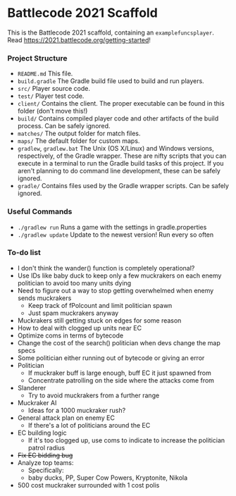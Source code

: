# Battlecode 2021 Scaffold

This is the Battlecode 2021 scaffold, containing an `examplefuncsplayer`. Read https://2021.battlecode.org/getting-started!

### Project Structure

- `README.md`
    This file.
- `build.gradle`
    The Gradle build file used to build and run players.
- `src/`
    Player source code.
- `test/`
    Player test code.
- `client/`
    Contains the client. The proper executable can be found in this folder (don't move this!)
- `build/`
    Contains compiled player code and other artifacts of the build process. Can be safely ignored.
- `matches/`
    The output folder for match files.
- `maps/`
    The default folder for custom maps.
- `gradlew`, `gradlew.bat`
    The Unix (OS X/Linux) and Windows versions, respectively, of the Gradle wrapper. These are nifty scripts that you can execute in a terminal to run the Gradle build tasks of this project. If you aren't planning to do command line development, these can be safely ignored.
- `gradle/`
    Contains files used by the Gradle wrapper scripts. Can be safely ignored.


### Useful Commands

- `./gradlew run`
    Runs a game with the settings in gradle.properties
- `./gradlew update`
    Update to the newest version! Run every so often


### To-do list

- I don't think the wander() function is completely operational?
- Use IDs like baby duck to keep only a few muckrakers on each enemy politician to avoid too many units dying
- Need to figure out a way to stop getting overwhelmed when enemy sends muckrakers
    - Keep track of fPolcount and limit politician spawn
    - Just spam muckrakers anyway
- Muckrakers still getting stuck on edges for some reason
- How to deal with clogged up units near EC
- Optimize coms in terms of bytecode
- Change the cost of the search() politician when devs change the map specs
- Some politician either running out of bytecode or giving an error
- Politician
    - If muckraker buff is large enough, buff EC it just spawned from
    - Concentrate patrolling on the side where the attacks come from
- Slanderer
    - Try to avoid muckrakers from a further range
- Muckraker AI
    - Ideas for a 1000 muckraker rush?
- General attack plan on enemy EC
    - If there's a lot of politicians around the EC
- EC building logic
    - If it's too clogged up, use coms to indicate to increase the politician patrol radius
- ~~Fix EC bidding bug~~
- Analyze top teams:
    - Specifically:
    - baby ducks, PP, Super Cow Powers, Kryptonite, Nikola
- 500 cost muckraker surrounded with 1 cost polis